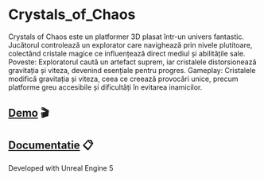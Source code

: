 # Crystals_of_Chaos
Crystals of Chaos este un platformer 3D plasat într-un univers fantastic. Jucătorul controlează un explorator care navighează prin nivele plutitoare, colectând cristale magice ce influențează direct mediul și abilitățile sale.
Poveste: Exploratorul caută un artefact suprem, iar cristalele distorsionează gravitația și viteza, devenind esențiale pentru progres.
Gameplay: Cristalele modifică gravitația și viteza, ceea ce creează provocări unice, precum platforme greu accesibile și dificultăți în evitarea inamicilor.

## [Demo](https://youtu.be/vUjQ5XO4344) 🎬
## [Documentatie](https://docs.google.com/document/d/1-DOEcDBCMfENYeS97x0XvJHrM_7gXoWKlKOTY48Kr1k/edit?tab=t.0) 📋

Developed with Unreal Engine 5
